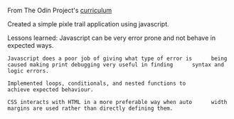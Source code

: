 From The Odin Project's [curriculum](http://www.theodinproject.com/web-development-101/javascript-and-jquery)

Created a simple pixle trail application using javascript.

Lessons learned:
	Javascript can be very error prone and not behave in expected 		ways.

	Javascript does a poor job of giving what type of error is 		being caused making print debugging very useful in finding 		syntax and logic errors.

	Implemented loops, conditionals, and nested functions to 		achieve expected behaviour.

	CSS interacts with HTML in a more preferable way when auto 		width margins are used rather than directly defining them.
